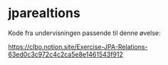 # jparealtions
Kode fra undervisningen passende til denne øvelse: 

https://clbo.notion.site/Exercise-JPA-Relations-63ed0c3c972c4c2ca5e8e1461543f912

